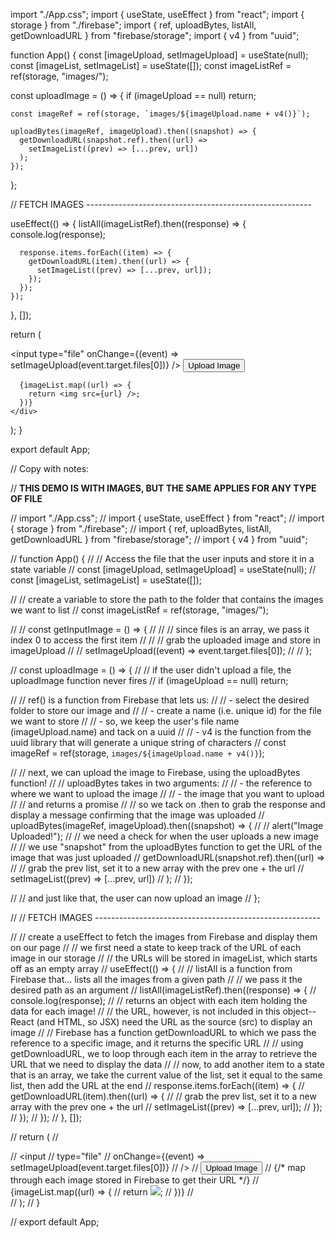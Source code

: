 import "./App.css";
import { useState, useEffect } from "react";
import { storage } from "./firebase";
import { ref, uploadBytes, listAll, getDownloadURL } from "firebase/storage";
import { v4 } from "uuid";

function App() {
  const [imageUpload, setImageUpload] = useState(null);
  const [imageList, setImageList] = useState([]);
  const imageListRef = ref(storage, "images/");

  const uploadImage = () => {
    if (imageUpload == null) return;

    const imageRef = ref(storage, `images/${imageUpload.name + v4()}`);

    uploadBytes(imageRef, imageUpload).then((snapshot) => {
      getDownloadURL(snapshot.ref).then((url) =>
        setImageList((prev) => [...prev, url])
      );
    });
  };

  // FETCH IMAGES --------------------------------------------------------

  useEffect(() => {
    listAll(imageListRef).then((response) => {
      console.log(response);

      response.items.forEach((item) => {
        getDownloadURL(item).then((url) => {
          setImageList((prev) => [...prev, url]);
        });
      });
    });
  }, []);

  return (
    <div className="App">
      <input
        type="file"
        onChange={(event) => setImageUpload(event.target.files[0])}
      />
      <button onClick={uploadImage}>Upload Image</button>

      {imageList.map((url) => {
        return <img src={url} />;
      })}
    </div>
  );
}

export default App;

// Copy with notes:

// **THIS DEMO IS WITH IMAGES, BUT THE SAME APPLIES FOR ANY TYPE OF FILE**

// import "./App.css";
// import { useState, useEffect } from "react";
// import { storage } from "./firebase";
// import { ref, uploadBytes, listAll, getDownloadURL } from "firebase/storage";
// import { v4 } from "uuid";

// function App() {
//   // Access the file that the user inputs and store it in a state variable
//   const [imageUpload, setImageUpload] = useState(null);
//   const [imageList, setImageList] = useState([]);

//   // create a variable to store the path to the folder that contains the images we want to list
//   const imageListRef = ref(storage, "images/");

//   // const getInputImage = () => {
//   //   // since files is an array, we pass it index 0 to access the first item
//   //   // grab the uploaded image and store in imageUpload
//   //   setImageUpload((event) => event.target.files[0]);
//   // };

//   const uploadImage = () => {
//     // if the user didn't upload a file, the uploadImage function never fires
//     if (imageUpload == null) return;

//     // ref() is a function from Firebase that lets us:
//     //  - select the desired folder to store our image and
//     //  - create a name (i.e. unique id) for the file we want to store
//     //    - so, we keep the user's file name (imageUpload.name) and tack on a uuid
//     //    - v4 is the function from the uuid library that will generate a unique string of characters
//     const imageRef = ref(storage, `images/${imageUpload.name + v4()}`);

//     // next, we can upload the image to Firebase, using the uploadBytes function!
//     // uploadBytes takes in two arguments:
//     //  - the reference to where we want to upload the image
//     //  - the image that you want to upload
//     // and returns a promise
//     // so we tack on .then to grab the response and display a message confirming that the image was uploaded
//     uploadBytes(imageRef, imageUpload).then((snapshot) => {
//       // alert("Image Uploaded!");
//       // we need a check for when the user uploads a new image
//       // we use "snapshot" from the uploadBytes function to get the URL of the image that was just uploaded
//       getDownloadURL(snapshot.ref).then((url) =>
//         // grab the prev list, set it to a new array with the prev one + the url
//         setImageList((prev) => [...prev, url])
//       );
//     });

//     // and just like that, the user can now upload an image
//   };

//   // FETCH IMAGES --------------------------------------------------------

//   // create a useEffect to fetch the images from Firebase and display them on our page
//   // we first need a state to keep track of the URL of each image in our storage
//   // the URLs will be stored in imageList, which starts off as an empty array
//   useEffect(() => {
//     // listAll is a function from Firebase that... lists all the images from a given path
//     // we pass it the desired path as an argument
//     listAll(imageListRef).then((response) => {
//       console.log(response);
//       // returns an object with each item holding the data for each image!
//       // the URL, however, is not included in this object--React (and HTML, so JSX) need the URL as the source (src) to display an image
//       // Firebase has a function getDownloadURL to which we pass the reference to a specific image, and it returns the specific URL
//       // using getDownloadURL, we to loop through each item in the array to retrieve the URL that we need to display the data
//       // now, to add another item to a state that is an array, we take the current value of the list, set it equal to the same list, then add the URL at the end
//       response.items.forEach((item) => {
//         getDownloadURL(item).then((url) => {
//           // grab the prev list, set it to a new array with the prev one + the url
//           setImageList((prev) => [...prev, url]);
//         });
//       });
//     });
//   }, []);

//   return (
//     <div className="App">
//       <input
//         type="file"
//         onChange={(event) => setImageUpload(event.target.files[0])}
//       />
//       <button onClick={uploadImage}>Upload Image</button>
//       {/* map through each image stored in Firebase to get their URL  */}
//       {imageList.map((url) => {
//         return <img src={url} />;
//       })}
//     </div>
//   );
// }

// export default App;
